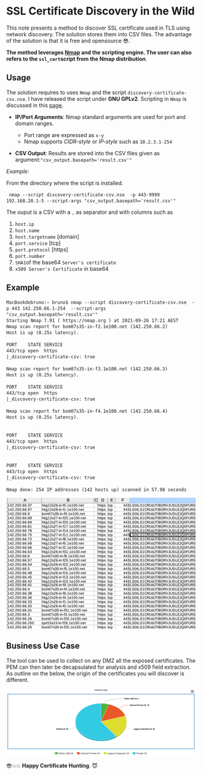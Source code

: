 # SSL Certificate Discovery in the Wild

This note presents a method to discover SSL certificate used in TLS using network discovery. The solution stores them into CSV files.
The advantage of the solution is that it is free and opensource 😎.

**The method leverages [Nmap](https://nmap.org/) and the scripting engine. The user can also refers to the `ssl_cert`script from the Nmap distribution**. 


## Usage

The solution requires to uses `Nmap` and the script `discovery-certificate-csv.nse`. I have released the script under **GNU GPLv2**.
Scripting in `Nmap` is discussed in this [page](https://nmap.org/book/nse.html). 

- **IP/Port Arguments**: Nmap standard arguments are used for port and domain ranges. 

	- Port range are expressed as `x-y`
	- Nmap supports *CIDR-style* or *IP-style* such as `10.2.3.1-254`
- **CSV Output**: Results are stored into the CSV files given as argument:`"csv_output.basepath='result.csv'"`

*Example:*

From the directory where the script is installed.

```
 nmap --script discovery-certificate-csv.nse  -p 443-9999 192.168.20.1-5 --script-args "csv_output.basepath='result.csv'"
```

The ouput is a CSV with a `,` as separator and with columns such as

1. `host.ip` 
2. `host.name` 
3. `host.targetname` [domain]
4. `port.service` [tcp]
5. `port.protocol` [https]
6. `port.number` 
7. `SHA1`of the base64 `Server's certificate`
7. `x509 Server's Certificate` in base64


## Example
```
MacBookdebruno:~ bruno$ nmap --script discovery-certificate-csv.nse  -p 443 142.250.66.1-254  --script-args "csv_output.basepath='result.csv'"
Starting Nmap 7.91 ( https://nmap.org ) at 2021-09-26 17:21 AEST
Nmap scan report for bom07s35-in-f2.1e100.net (142.250.66.2)
Host is up (0.25s latency).

PORT    STATE SERVICE
443/tcp open  https
|_discovery-certificate-csv: true

Nmap scan report for bom07s35-in-f3.1e100.net (142.250.66.3)
Host is up (0.25s latency).

PORT    STATE SERVICE
443/tcp open  https
|_discovery-certificate-csv: true

Nmap scan report for bom07s35-in-f4.1e100.net (142.250.66.4)
Host is up (0.25s latency).


PORT    STATE SERVICE
443/tcp open  https
|_discovery-certificate-csv: true


PORT    STATE SERVICE
443/tcp open  https
|_discovery-certificate-csv: true

Nmap done: 254 IP addresses (142 hosts up) scanned in 57.98 seconds
```

![Output-CSV](./example.png)

## Business Use Case

The tool can be used to collect on any DMZ all the exposed certificates. The PEM can then later be decapsulated for analysis and x509 field extraction. As outline on the below, the origin of the certificates you will discover is different.

![Output-CSV](./variety.png)

😎💥💥 **Happy Certificate Hunting**. 😈

